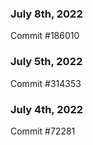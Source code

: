 ### July 8th, 2022

Commit #186010

### July 5th, 2022

Commit #314353


### July 4th, 2022

Commit #72281
